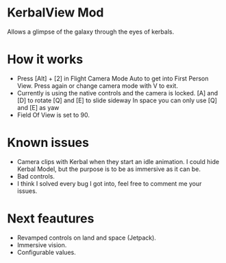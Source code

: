 # KerbalView Mod
Allows a glimpse of the galaxy through the eyes of kerbals.

# How it works
- Press [Alt] + [2] in Flight Camera Mode Auto to get into First Person View. Press again or change camera mode with V to exit.
- Currently is using the native controls and the camera is locked.
    [A] and [D] to rotate
    [Q] and [E] to slide sideway
    In space you can only use [Q] and [E] as yaw
- Field Of View is set to 90.

# Known issues
- Camera clips with Kerbal when they start an idle animation. I could hide Kerbal Model, but the purpose is to be as immersive as it can be.
- Bad controls.
- I think I solved every bug I got into, feel free to comment me your issues.

# Next feautures
- Revamped controls on land and space (Jetpack).
- Immersive vision.
- Configurable values.




